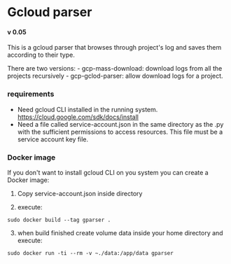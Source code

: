 # Gcloud parser
#### v 0.05 

This is a gcloud parser that browses through project's log and saves them according to their type.

There are two versions:
    - gcp-mass-download: download logs from all the projects recursively
    - gcp-gclod-parser: allow download logs for a project.

### requirements 

- Need gcloud CLI installed in the running system. https://cloud.google.com/sdk/docs/install
- Need a file called service-account.json in the same directory as the .py with the sufficient permissions to access
resources. This file must be a service account key file.

### Docker image 

If you don't want to install gcloud CLI on you system you can create a Docker image:

1. Copy service-account.json inside directory

2. execute:
~~~
sudo docker build --tag gparser .

~~~

3. when build finished create volume data inside your home directory and execute:

~~~
sudo docker run -ti --rm -v ~./data:/app/data gparser
~~~



